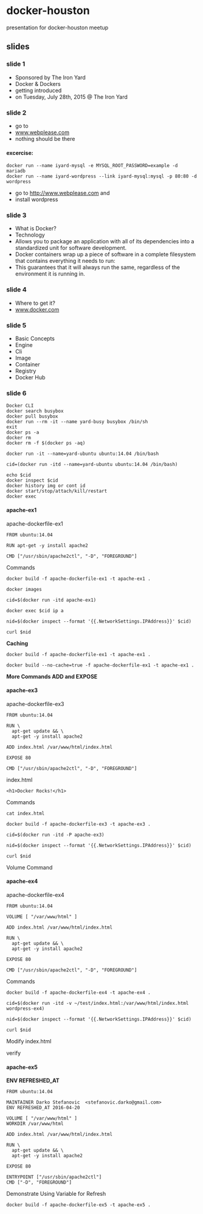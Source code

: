 # docker-houston
presentation for docker-houston meetup

## slides

### slide 1
* Sponsored by The Iron Yard
* Docker & Dockers
* getting introduced
* on Tuesday, July 28th, 2015 @ The Iron Yard

### slide 2
* go to 
* www.webplease.com
* nothing should be there

#### excercise:
```
docker run --name iyard-mysql -e MYSQL_ROOT_PASSWORD=example -d mariadb
docker run --name iyard-wordpress --link iyard-mysql:mysql -p 80:80 -d wordpress
```

* go to  http://www.webplease.com and 
* install wordpress

### slide 3
* What is Docker?
* Technology
* Allows you to package an application with all of its dependencies into a standardized unit for software development.
* Docker containers wrap up a piece of software in a complete filesystem that contains everything it needs to run: 
* This guarantees that it will always run the same, regardless of the environment it is running in.

### slide 4
* Where to get it?
* www.docker.com


### slide 5
* Basic Concepts
* Engine
* Cli
* Image
* Container
* Registry
* Docker Hub


### slide 6
```
Docker CLI
docker search busybox
docker pull busybox
docker run --rm -it --name yard-busy busybox /bin/sh
exit
docker ps -a
docker rm
docker rm -f $(docker ps -aq)

docker run -it --name=yard-ubuntu ubuntu:14.04 /bin/bash

cid=(docker run -itd --name=yard-ubuntu ubuntu:14.04 /bin/bash)

echo $cid
docker inspect $cid
docker history img or cont id
docker start/stop/attach/kill/restart
docker exec
```
#### apache-ex1
apache-dockerfile-ex1
```
FROM ubuntu:14.04

RUN apt-get -y install apache2 

CMD ["/usr/sbin/apache2ctl", "-D", "FOREGROUND"]
```
Commands
```
docker build -f apache-dockerfile-ex1 -t apache-ex1 .

docker images

cid=$(docker run -itd apache-ex1)

docker exec $cid ip a

nid=$(docker inspect --format '{{.NetworkSettings.IPAddress}}' $cid)

curl $nid
```
**Caching**
```
docker build -f apache-dockerfile-ex1 -t apache-ex1 .

docker build --no-cache=true -f apache-dockerfile-ex1 -t apache-ex1 .
```
**More Commands ADD and EXPOSE**

#### apache-ex3
apache-dockerfile-ex3
```
FROM ubuntu:14.04

RUN \
  apt-get update && \
  apt-get -y install apache2 

ADD index.html /var/www/html/index.html

EXPOSE 80 

CMD ["/usr/sbin/apache2ctl", "-D", "FOREGROUND"]
```

index.html

```
<h1>Docker Rocks!</h1>
```

Commands

```
cat index.html 

docker build -f apache-dockerfile-ex3 -t apache-ex3 .

cid=$(docker run -itd -P apache-ex3)

nid=$(docker inspect --format '{{.NetworkSettings.IPAddress}}' $cid)

curl $nid
```

Volume Command

#### apache-ex4
apache-dockerfile-ex4

```
FROM ubuntu:14.04

VOLUME [ "/var/www/html" ]

ADD index.html /var/www/html/index.html

RUN \
  apt-get update && \
  apt-get -y install apache2 

EXPOSE 80 

CMD ["/usr/sbin/apache2ctl", "-D", "FOREGROUND"]
```

Commands

```
docker build -f apache-dockerfile-ex4 -t apache-ex4 .

cid=$(docker run -itd -v ~/test/index.html:/var/www/html/index.html wordpress-ex4)

nid=$(docker inspect --format '{{.NetworkSettings.IPAddress}}' $cid)

curl $nid
```

Modify index.html

verify

#### apache-ex5
**ENV REFRESHED_AT**

```
FROM ubuntu:14.04

MAINTAINER Darko Stefanovic  <stefanovic.darko@gmail.com>
ENV REFRESHED_AT 2016-04-20 

VOLUME [ "/var/www/html" ]
WORKDIR /var/www/html

ADD index.html /var/www/html/index.html

RUN \
  apt-get update && \
  apt-get -y install apache2 

EXPOSE 80 

ENTRYPOINT ["/usr/sbin/apache2ctl"]
CMD ["-D", "FOREGROUND"]
```
Demonstrate Using Variable for Refresh
```
docker build -f apache-dockerfile-ex5 -t apache-ex5 .
```
